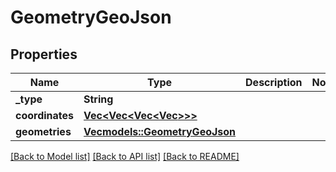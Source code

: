 # GeometryGeoJson

## Properties
Name | Type | Description | Notes
------------ | ------------- | ------------- | -------------
**_type** | **String** |  | 
**coordinates** | [**Vec<Vec<Vec<Vec<f64>>>>**](array.md) |  | 
**geometries** | [**Vec<models::GeometryGeoJson>**](geometryGeoJSON.md) |  | 

[[Back to Model list]](../README.md#documentation-for-models) [[Back to API list]](../README.md#documentation-for-api-endpoints) [[Back to README]](../README.md)


